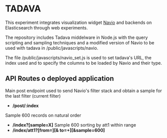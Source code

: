 # TADAVA
This experiment integrates visualization widget [Navio](https://github.com/john-guerra/NodeNavigator) and backends on Elasticsearch through web experiments.

The repository includes Tadava middelware in Node.js with the query scripting and sampling techniques and a modified version of Navio to be used with tadava in /public/javascripts/navio.



The file /public/javascripts/navio_set.js is used to set tadava's URL, the index used and to specify the columns to be loaded by Navio and their type.

## API Routes o deployed application
Main post endpoint used to send Navio's filter stack and obtain a sample for the last filter (current filter)
- **/post/:index**

Sample 600 records on natural order
- **/index?[sample=X]**
Sample 600 sorting by att1 within range
- **/index/att1?[from=][& to=+][&sample=600]** 


